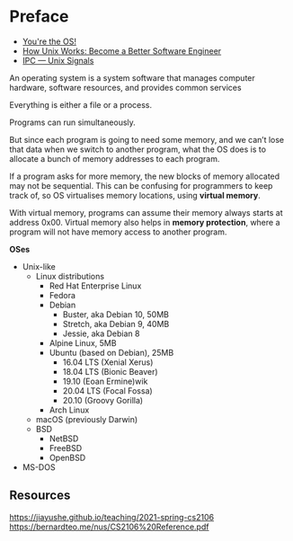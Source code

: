 # Preface

* [You're the OS!](https://plbrault.github.io/youre-the-os/)
* [How Unix Works: Become a Better Software Engineer](https://neilkakkar.com/unix.html)
* [IPC — Unix Signals](https://goodyduru.github.io//os/2023/10/05/ipc-unix-signals.html)

An operating system is a system software that manages computer hardware, software resources, and provides common services

Everything is either a file or a process.

Programs can run simultaneously.

But since each program is going to need some memory, and we can’t lose that data when we switch to another program, what the OS does is to allocate a bunch of memory addresses to each program.

If a program asks for more memory, the new blocks of memory allocated may not be sequential. This can be confusing for programmers to keep track of, so OS virtualises memory locations, using **virtual memory**.

With virtual memory, programs can assume their memory always starts at address 0x00. Virtual memory also helps in **memory protection**, where a program will not have memory access to another program.

**OSes**

- Unix-like
    - Linux distributions
        - Red Hat Enterprise Linux
        - Fedora
        - Debian
            - Buster, aka Debian 10, 50MB
            - Stretch, aka Debian 9, 40MB
            - Jessie, aka Debian 8
        - Alpine Linux, 5MB
        - Ubuntu (based on Debian), 25MB
            - 16.04 LTS (Xenial Xerus)
            - 18.04 LTS (Bionic Beaver)
            - 19.10 (Eoan Ermine)wik
            - 20.04 LTS (Focal Fossa)
            - 20.10 (Groovy Gorilla)
        - Arch Linux
    - macOS (previously Darwin)
    - BSD
        - NetBSD
        - FreeBSD
        - OpenBSD
- MS-DOS

## Resources

https://jiayushe.github.io/teaching/2021-spring-cs2106
https://bernardteo.me/nus/CS2106%20Reference.pdf
